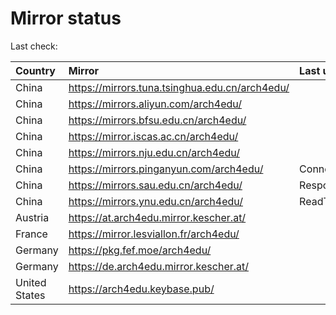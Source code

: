 <script src="./time.js"></script>
# Mirror status
Last check: <script type="text/javascript">localize(1670559888.3376114);</script>

|Country|Mirror|Last update|
|:------|:-----|:----------|
|China|https://mirrors.tuna.tsinghua.edu.cn/arch4edu/|<script type="text/javascript">localize(1670524412);</script>|
|China|https://mirrors.aliyun.com/arch4edu/|<script type="text/javascript">localize(1670481388);</script>|
|China|https://mirrors.bfsu.edu.cn/arch4edu/|<script type="text/javascript">localize(1670524412);</script>|
|China|https://mirror.iscas.ac.cn/arch4edu/|<script type="text/javascript">localize(1670524412);</script>|
|China|https://mirrors.nju.edu.cn/arch4edu/|<script type="text/javascript">localize(1670481388);</script>|
|China|https://mirrors.pinganyun.com/arch4edu/|ConnectTimeout|
|China|https://mirrors.sau.edu.cn/arch4edu/|Response 500|
|China|https://mirrors.ynu.edu.cn/arch4edu/|ReadTimeout|
|Austria|https://at.arch4edu.mirror.kescher.at/|<script type="text/javascript">localize(1670524412);</script>|
|France|https://mirror.lesviallon.fr/arch4edu/|<script type="text/javascript">localize(1670524412);</script>|
|Germany|https://pkg.fef.moe/arch4edu/|<script type="text/javascript">localize(1670524412);</script>|
|Germany|https://de.arch4edu.mirror.kescher.at/|<script type="text/javascript">localize(1670524412);</script>|
|United States|https://arch4edu.keybase.pub/|<script type="text/javascript">localize(1670524412);</script>|

<script src="./tablefilter/tablefilter.js"></script>
<script src="./table.js"></script>